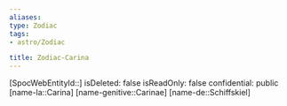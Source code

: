 ```yaml
---
aliases: 
type: Zodiac
tags:
- astro/Zodiac

title: Zodiac-Carina
---
```

[SpocWebEntityId::]
isDeleted: false
isReadOnly: false
confidential: public
[name-la::Carina]
[name-genitive::Carinae]
[name-de::Schiffskiel]


